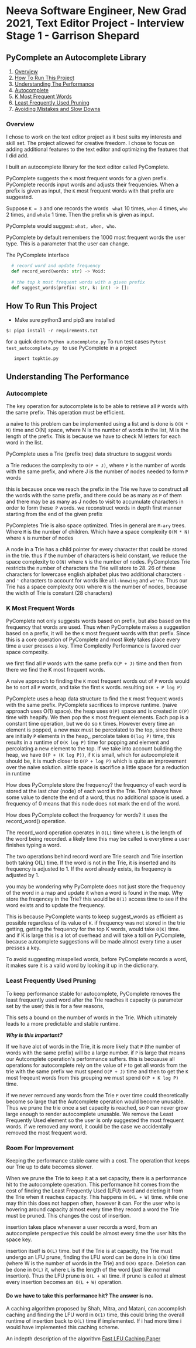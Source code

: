 # Neeva Software Engineer, New Grad 2021, Text Editor Project -  Interview Stage 1 - Garrison Shepard

## PyComplete an Autocomplete Library 

1. [Overview](#overview)
2. [How To Run This Project](#how-to-run-this-project)
3. [Understanding The Performance](#understanding-the-performance)
  1. [Autocomplete](#autocomplete)
  2. [K Most Frequent Words](#k-most-frequent-words)
  3. [Least Frequently Used Pruning](#least-frequently-used-pruning)
  4. [Avoiding Mistakes and Slow Downs](#avoiding-mistakes-and-slow-downs)

### Overview 

I chose to work on the text editor project as it best suits my interests and skill set. The project allowed for creative freedom. I chose to focus on adding additional features to the text editor and optimizing the features that I did add. 

I built an autocomplete library for the text editor called PyComplete. 

PyComplete suggests the  ```K``` most frequent words for a given prefix. PyComplete records  input words and adjusts their frequencies. When a prefix is given as input, the ```K``` most frequent words with that prefix are suggested. 

Suppose ```K = 3``` and one  records the words ``` what``` 10 times, ```when``` 4 times, ```who``` 2 times, and ```whale``` 1 time. Then the prefix ```wh``` is given as input. 

PyComplete would suggest: ````what, when, who````. 

PyComplete by default remembers the 1000 most frequent words the user type. This is a parameter that the user can change. 

The PyComplete interface 

```python 
  # record word and update frequency 
  def record_word(words: str) -> Void:
  
  # the top k most frequent words with a given prefix
  def suggest_words(prefix: str, k: int) -> []:
```

## How To Run This Project

 - Make sure python3 and pip3 are installed 

```$: pip3 install -r requirements.txt ```

for a quick demo 
```Python autocomplete.py```
To run test cases 
```Pytest test_autocomplete.py ```
to use PyComplete in a project 

```import autocomplete.py
   import topktie.py
```
 
## Understanding The Performance 

### Autocomplete 

The key operation for autocomplete is to be able to retrieve all ```P``` words with the same prefix. This operation must be efficient.

a naive to this problem can be implemented using a list and is done is ```O(N * M)``` time and O(N) space, where N is the number of words in the list, M is the length of the prefix. This is because we have to check M letters for each word in the list.

PyComplete uses a Trie (prefix tree) data structure to suggest words

a Trie reduces the complexity to ```O(P + J)```, where ```P``` is the number of words with the same prefix, and where J is the number of nodes needed to form ```P``` words
  
this is because once we reach the prefix in the Trie we have to construct all the words with the same prefix, and there could be as many as ```P``` of them and there may be as many as J nodes to visit to accumulate characters in order to form these``` P``` words. we reconstruct words in depth first manner starting from the end of the given prefix 

PyCompletes Trie is also space optimized.  Tries in general are ```M-ary``` trees. Where ```M``` is the number of children. Which have a space complexity ```O(M * N)``` where ```N```  is number of nodes 

A node in a Trie has a child pointer for every character that could be stored in the trie. thus if the number of characters is held constant, we reduce
the space complexity to ```O(N)``` where ```N``` is the number of nodes. PyCompletes Trie restricts the number of characters the Trie will store to 28. 26 of these characters for lowercase english alphabet plus two additional characters ```-``` and ```'``` characters to account for words like ```all-knowing``` and ```we're```. Thus our Trie has a space complexity ```O(N)``` where ```N``` is the number of nodes, because the width of Trie is constant (28 characters)

### K Most Frequent Words 

PyComplete not only suggests words based on prefix, but also based on the frequency that words are used. Thus when PyComplete makes a suggestion based on a prefix, it will be the ```K``` most frequent words with that prefix. Since this is a core operation of PyComplete and most likely takes place every time a user presses a key. Time Complexity Performance is favored over space compexity.   

we first find all ```P``` words with the same prefix ```O(P + J)``` time and then from there we find the K most frequent words. 

A naive approach to finding the ```K``` most frequent words out of ```P``` words  would be to sort all ```P```  words, and take the first ```K``` words. resulting ```O(K + P log P)```
      
PyComplete uses a heap data structure to find the ```K``` most frequent words with the same prefix. PyComplete sacrifices to improve runtime. (naive approach uses O(1) space). the heap uses ```O(P)``` space and is created in ```O(P)``` time with heapify. We then pop the ```K``` most frequent elements. Each pop is a constant time operation, but we do so ```K``` times. However every time an element is popped, a new max must be percolated to the top, since there are initially ```P``` elements in the heap,, percolate  takes ```O(log P)``` time, this results in a runtime of ```O(K log P)``` time for popping and element and percolating a  new element to the top. If we take into account building  the heap, we have ```O(P + (K log P))```, if ```K``` is small, which for autocomplete it should be, it is much closer to ```O(P + log P)``` which is quite an improvement over the naive solution. alittle space is sacrifice a little space for a reduction in runtime 

How does PyComplete store the frequency? the frequency of each word is stored at the last char (node) of each word in the Trie. Trie’s always have some value to denote the end of a word, thus no additional space is used. a frequency of 0 means that this node does not mark the end of the word.

How does PyComplete collect the frequency for words? it uses the record_word() operation.  

The record_word operation  operates in ```O(L)``` time where ```L``` is the length of the word being recorded. a likely time this may be called is everytime a user finishes typing a word. 

The two operations behind record word are Trie search and Trie insertion both taking O(L) time. If the word is not in the Trie, it is inserted and its frequency is adjusted to 1. If the word already exists, its frequency is adjusted by 1. 
      
you may be wondering why PyComplete does not just store the frequency of the word in a map and update it when a word is found in the map. Why store the freqencey in the Trie? this would be ```O(1)``` access time to see if the word exists and to update the frequency. 

This is because PyComplete wants to keep suggest_words as efficient as possible regardless of its value of ```K```. if frequency was not stored in the trie getting, getting the frequency for the top K words, would take ```O(K)``` time. and if K is large this is a lot of overhead and will take a toll on PyComplete, because autcomplete suggestions will be made almost every time a user presses a key. 
      
To avoid suggesting  misspelled words, before PyComplete records a word, it makes sure it is a valid word by looking it up in the dictionary. 

### Least Frequently Used Pruning
 
To keep performance stable for autocomplete, PyComplete removes the least frequently used word after the Trie reaches it capacity (a parameter set by the user) this is for a few reasons,

This sets a bound on the number of words in the Trie. Which ultimately leads to a more predictable and stable runtime. 

***Why is this important?***

If we have alot of words in the Trie, it is more likely that ```P``` (the number of words with the same prefix) will be a large number.
if ```P``` is large that means our Autcomplete operation's performance suffers. this is becuause all operations for autocomplete rely on the value of ```P```
to get all words from the trie with the same prefix we must spend ```O(P + J)``` time and then to get the ```K``` most freqeunt words from this grouping we must spend ```O(P + K log P)``` time.

if we never removed any words from the Trie ```P``` over time could theoretically become so large that the Autcomplete operation would become unusable. Thus we prune the trie once a set capacity is reached, so ```P``` can never grow large enough to render autocomplete unusable. We remove the Least Frequently Used element so the user is only suggested the most frequent words. if we removed any word, it could be the case we accidentally removed the most frequent word.
 
### Room For Improvement 

Keeping the performance stable came with a cost. The operation that keeps our Trie up to date becomes slower. 

When we prune the Trie to keep it at a set capacity, there is a performance hit to the autocomplete operation. This performance hit comes from  the cost of finding the Least Frequently Used (LFU) word and deleting it from the Trie when it reaches capacity. This happens in ```O(L + W)``` time. while one may thin this does not happen often, however it can. For the user who is hovering around capacity almost every time they record a word the Trie must be pruned. This changes the cost of insertion.

insertion takes place whenever a user records a word, from an autocomplete perspective this could be almost every time the user hits the space key.

insertion itself is ```O(L)``` time. but if the Trie is at capacity, the Trie must undergo an LFU prune, finding the LFU word can be done in is ```O(W)``` time (where W is the number of words in the Trie) and ```O(W)``` space. Deletion can be done in ```O(L)``` it, where ```L``` is the length of the word (just like normal insertion). Thus the LFU prune is ```O(L + W)``` time. if prune is called at almost every insertion becomes an``` O(L + W)``` operation. 

#### Do we have to take this performance hit? The answer is no.

A caching  algorithm proposed by Shah, Mitra, and Matani, can accomplish caching and finding the LFU word in ```O(1)``` time, this could bring the overall runtime of insertion back to ```O(L)``` time if implemented. If i had more time i would have implemented this caching scheme. 

An indepth description of the algorithm 
[Fast LFU Caching Paper](http://dhruvbird.com/lfu.pdf)








